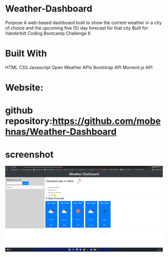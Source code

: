 # Weather-Dashboard

Purpose
A web-based dashboard built to show the current weather in a city of choice and the upcoming five (5) day forecast for that city Built for Vanderbilt Coding Bootcamp Challenge 6



# Built With
HTML
CSS
Javascript
Open Weather APIs
Bootstrap API
Moment.js API
# Website: 
# github repository:https://github.com/mobehnas/Weather-Dashboard
# screenshot
![](./assets/css/images/screenshot.png)
